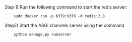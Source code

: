 Step 1)
	Run the following command to start the redis server:
		
		sudo docker run -p 6379:6379 -d redis:2.8

Step2)
	Start the ASGI channels server using the command

		python manage.py runserver